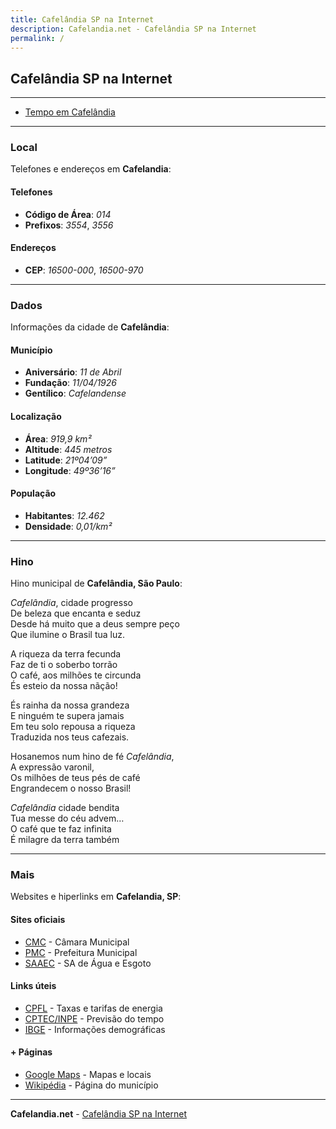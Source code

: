 ```yaml
---
title: Cafelândia SP na Internet
description: Cafelandia.net - Cafelândia SP na Internet
permalink: /
---
```


## Cafelândia SP na Internet

---

- [Tempo em Cafelândia](https://www.cafelandia.net/tempo/)

---

<h3 id="telco">Local</h3>
<p>Telefones e endereços em <strong>Cafelandia</strong>:</p>

<h4 id="telefonia">Telefones</h4>
<ul>
<li><b>Código de Área</b>: <i>014</i></li>
<li><b>Prefixos</b>: <i>3554</i>, <i>3556</i></li>
</ul>

<h4 id="correios">Endereços</h4>
<ul>
<li><b>CEP</b>: <i>16500-000</i>, <i>16500-970</i></li>
</ul>

---

<h3 id="dados">Dados</h3>
<p>Informações da cidade de <strong>Cafelândia</strong>:</p>

<h4 id="município">Município</h4>
<ul>
<li><b>Aniversário</b>: <i>11 de Abril</i></li>
<li><b>Fundação</b>: <i>11/04/1926</i></li>
<li><b>Gentílico</b>: <i>Cafelandense</i></li>
</ul>

<h4 id="localizacao">Localização</h4>
<ul>
<li><b>Área</b>: <i>919,9 km²</i></li>
<li><b>Altitude</b>: <i>445 metros</i></li>
<li><b>Latitude</b>: <i>21º04’09”</i></li>
<li><b>Longitude</b>: <i>49º36’16”</i></li>
</ul>

<h4 id="populacao">População</h4>
<ul>
<li><b>Habitantes</b>: <i>12.462</i></li>
<li><b>Densidade</b>: <i>0,01/km²</i></li>
</ul>

---

<h3 id="hino">Hino</h3>
<p>Hino municipal de <strong>Cafelândia, São Paulo</strong>:</p>

<p><em>Cafelândia</em>, cidade progresso<br />
De beleza que encanta e seduz<br />
Desde há muito que a deus sempre peço<br />
Que ilumine o Brasil tua luz.</p>
<p>A riqueza da terra fecunda<br />
Faz de ti o soberbo torrão<br />
O café, aos milhões te circunda<br />
És esteio da nossa nãção!</p>
<p>És rainha da nossa grandeza<br />
E ninguém te supera jamais<br />
Em teu solo repousa a riqueza<br />
Traduzida nos teus cafezais.</p>
<p>Hosanemos num hino de fé <em>Cafelândia</em>,<br />
A expressão varonil,<br />
Os milhões de teus pés de café<br />
Engrandecem o nosso Brasil!</p>
<p><em>Cafelândia</em> cidade bendita<br />
Tua messe do céu advem…<br />
O café que te faz infinita<br />
É milagre da terra também</p>

---

<h3 id="links">Mais</h3>
<p>Websites e hiperlinks em <strong>Cafelandia, SP</strong>:</p>

<h4 id="sites-oficiais">Sites oficiais</h4>
<ul>
<li><a target="_blank" rel="noopener noreferrer" href="http://www.camaracafelandia.sp.gov.br/">CMC</a> - Câmara Municipal</li>
<li><a target="_blank" rel="noopener noreferrer" href="http://www.cafelandia.sp.gov.br/">PMC</a> - Prefeitura Municipal</li>
<li><a target="_blank" rel="noopener noreferrer" href="http://www.saaec.sp.gov.br/">SAAEC</a> - SA de Água e Esgoto</li>
</ul>

<h4 id="links-uteis">Links úteis</h4>
<ul>
<li><a target="_blank" rel="noopener noreferrer" href="https://servicosonline.cpfl.com.br/agencia-webapp/#/taxas-tarifas?codMunicipio=3508801">CPFL</a> - Taxas e tarifas de energia</li>
<li><a target="_blank" rel="noopener noreferrer" href="https://tempo2.cptec.inpe.br/sp/cafelandia">CPTEC/INPE</a> - Previsão do tempo</li>
<li><a target="_blank" rel="noopener noreferrer" href="https://cidades.ibge.gov.br/brasil/sp/cafelandia">IBGE</a> - Informações demográficas</li>
</ul>

<h4 id="">+ Páginas</h4>
<ul>
<li><a target="_blank" rel="noopener noreferrer" href="https://www.google.com.br/maps/place/Cafel%C3%A2ndia,+SP,+16500-000/@-21.8063868,-49.6278754,14z/data=!3m1!4b1!4m5!3m4!1s0x94be467589002709:0x54c03e662abc324e!8m2!3d-21.8031143!4d-49.6099581">Google Maps</a> - Mapas e locais</li>
<li><a target="_blank" rel="noopener noreferrer" href="https://pt.wikipedia.org/wiki/Cafel%C3%A2ndia_(S%C3%A3o_Paulo)">Wikipédia</a> - Página do município</li>
</ul>

---

__Cafelandia.net__ - [Cafelândia SP na Internet](https://www.cafelandia.net/)
